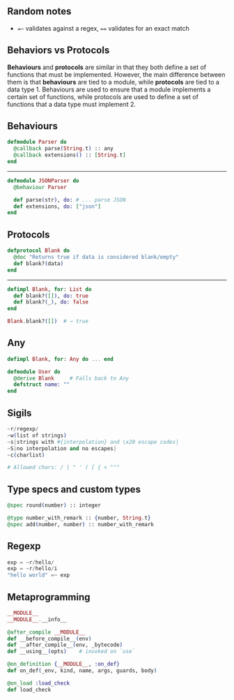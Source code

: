 ## Random notes

- `=~` validates against a regex, `==` validates for an exact match


## Behaviors vs Protocols

**Behaviours** and **protocols** are similar in that they both define a set of functions that must be implemented. However, the main difference between them is that **behaviours** are tied to a module, while **protocols** are tied to a data type 1. Behaviours are used to ensure that a module implements a certain set of functions, while protocols are used to define a set of functions that a data type must implement 2.

## Behaviours

```elixir
defmodule Parser do
  @callback parse(String.t) :: any
  @callback extensions() :: [String.t]
end
```
---
```elixir
defmodule JSONParser do
  @behaviour Parser

  def parse(str), do: # ... parse JSON
  def extensions, do: ["json"]
end
```


## Protocols 

```elixir
defprotocol Blank do
  @doc "Returns true if data is considered blank/empty"
  def blank?(data)
end
```
---
```elixir
defimpl Blank, for: List do
  def blank?([]), do: true
  def blank?(_), do: false
end

Blank.blank?([])  # → true
```

## Any
```elixir
defimpl Blank, for: Any do ... end

defmodule User do
  @derive Blank     # Falls back to Any
  defstruct name: ""
end
```

## Sigils

```elixir
~r/regexp/
~w(list of strings)
~s|strings with #{interpolation} and \x20 escape codes|
~S|no interpolation and no escapes|
~c(charlist)

# Allowed chars: / | " ' ( [ { < """
```

## Type specs and custom types

```elixir
@spec round(number) :: integer

@type number_with_remark :: {number, String.t}
@spec add(number, number) :: number_with_remark
```

## Regexp

```elixir
exp = ~r/hello/
exp = ~r/hello/i
"hello world" =~ exp
```

## Metaprogramming
```elixir
__MODULE__
__MODULE__.__info__

@after_compile __MODULE__
def __before_compile__(env)
def __after_compile__(env, _bytecode)
def __using__(opts)    # invoked on `use`

@on_definition {__MODULE__, :on_def}
def on_def(_env, kind, name, args, guards, body)

@on_load :load_check
def load_check
```
